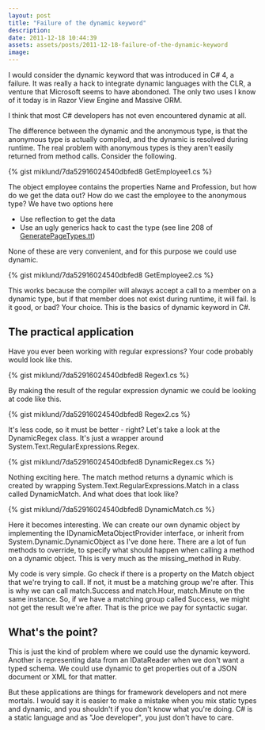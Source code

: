 ```yaml
---
layout: post
title: "Failure of the dynamic keyword"
description:
date: 2011-12-18 10:44:39
assets: assets/posts/2011-12-18-failure-of-the-dynamic-keyword
image: 
---
```


I would consider the dynamic keyword that was introduced in C# 4, a failure. It was really a hack to integrate dynamic languages with the CLR, a venture that Microsoft seems to have abondoned. The only two uses I know of it today is in Razor View Engine and Massive ORM.

I think that most C# developers has not even encountered dynamic at all.

The difference between the dynamic and the anonymous type, is that the anonymous type is actually compiled, and the dynamic is resolved during runtime. The real problem with anonymous types is they aren't easily returned from method calls. Consider the following.

{% gist miklund/7da52916024540dbfed8 GetEmployee1.cs %}

The object employee contains the properties Name and Profession, but how do we get the data out? How do we cast the employee to the anonymous type? We have two options here

* Use reflection to get the data
* Use an ugly generics hack to cast the type (see line 208 of [GeneratePageTypes.tt](https://bitbucket.org/bokmal/episerver-cms-pagetypes-t4-template/src/tip/GeneratePageTypes.tt))

None of these are very convenient, and for this purpose we could use dynamic.

{% gist miklund/7da52916024540dbfed8 GetEmployee2.cs %}

This works because the compiler will always accept a call to a member on a dynamic type, but if that member does not exist during runtime, it will fail. Is it good, or bad? Your choice. This is the basics of dynamic keyword in C#.

## The practical application

Have you ever been working with regular expressions? Your code probably would look like this.

{% gist miklund/7da52916024540dbfed8 Regex1.cs %}

By making the result of the regular expression dynamic we could be looking at code like this.

{% gist miklund/7da52916024540dbfed8 Regex2.cs %}

It's less code, so it must be better - right? Let's take a look at the DynamicRegex class. It's just a wrapper around System.Text.RegularExpressions.Regex.

{% gist miklund/7da52916024540dbfed8 DynamicRegex.cs %}

Nothing exciting here. The match method returns a dynamic which is created by wrapping System.Text.RegularExpressions.Match in a class called DynamicMatch. And what does that look like?

{% gist miklund/7da52916024540dbfed8 DynamicMatch.cs %}

Here it becomes interesting. We can create our own dynamic object by implementing the IDynamicMetaObjectProvider interface, or inherit from System.Dynamic.DynamicObject as I've done here. There are a lot of fun methods to override, to specify what should happen when calling a method on a dynamic object. This is very much as the missing\_method in Ruby.

My code is very simple. Go check if there is a property on the Match object that we're trying to call. If not, it must be a matching group we're after. This is why we can call match.Success and match.Hour, match.Minute on the same instance. So, if we have a matching group called Success, we might not get the result we're after. That is the price we pay for syntactic sugar.

## What's the point?

This is just the kind of problem where we could use the dynamic keyword. Another is representing data from an IDataReader when we don't want a typed schema. We could use dynamic to get properties out of a JSON document or XML for that matter.

But these applications are things for framework developers and not mere mortals. I would say it is easier to make a mistake when you mix static types and dynamic, and you shouldn't if you don't know what you're doing. C# is a static language and as "Joe developer", you just don't have to care.
